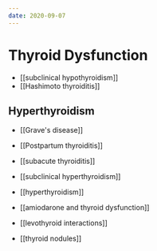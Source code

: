 ```yaml
---
date: 2020-09-07
---
```


# Thyroid Dysfunction

- [[subclinical hypothyroidism]]
- [[Hashimoto thyroiditis]]

## Hyperthyroidism

- [[Grave's disease]]

- [[Postpartum thyroiditis]]

- [[subacute thyroiditis]]

- [[subclinical hyperthyroidism]]

- [[hyperthyroidism]]

- [[amiodarone and thyroid dysfunction]]

- [[levothyroid interactions]]

- [[thyroid nodules]]
